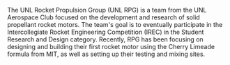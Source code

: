 The UNL Rocket Propulsion Group (UNL RPG) is a team from the UNL Aerospace Club focused on the development and research of solid propellant rocket motors. The team's goal is to eventually participate in the Intercollegiate Rocket Engineering Competition (IREC) in the Student Research and Design category. Recently, RPG has been focusing on designing and building their first rocket motor using the Cherry Limeade formula from MIT, as well as setting up their testing and mixing sites.
